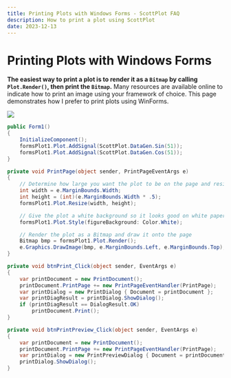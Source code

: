 ```yaml
---
title: Printing Plots with Windows Forms - ScottPlot FAQ
description: How to print a plot using ScottPlot
date: 2023-12-13
---
```


# Printing Plots with Windows Forms

**The easiest way to print a plot is to render it as a `Bitmap` by calling `Plot.Render()`, then print the `Bitmap`.** Many resources are available online to indicate how to print an image using your framework of choice. This page demonstrates how I prefer to print plots using WinForms.

![](/images/faq/print/print-preview.png)

```cs
public Form1()
{
    InitializeComponent();
    formsPlot1.Plot.AddSignal(ScottPlot.DataGen.Sin(51));
    formsPlot1.Plot.AddSignal(ScottPlot.DataGen.Cos(51));
}

private void PrintPage(object sender, PrintPageEventArgs e)
{
    // Determine how large you want the plot to be on the page and resize accordingly
    int width = e.MarginBounds.Width;
    int height = (int)(e.MarginBounds.Width * .5);
    formsPlot1.Plot.Resize(width, height);

    // Give the plot a white background so it looks good on white paper
    formsPlot1.Plot.Style(figureBackground: Color.White);

    // Render the plot as a Bitmap and draw it onto the page
    Bitmap bmp = formsPlot1.Plot.Render();
    e.Graphics.DrawImage(bmp, e.MarginBounds.Left, e.MarginBounds.Top);
}

private void btnPrint_Click(object sender, EventArgs e)
{
    var printDocument = new PrintDocument();
    printDocument.PrintPage += new PrintPageEventHandler(PrintPage);
    var printDialog = new PrintDialog { Document = printDocument };
    var printDiagResult = printDialog.ShowDialog();
    if (printDiagResult == DialogResult.OK)
        printDocument.Print();
}

private void btnPrintPreview_Click(object sender, EventArgs e)
{
    var printDocument = new PrintDocument();
    printDocument.PrintPage += new PrintPageEventHandler(PrintPage);
    var printDialog = new PrintPreviewDialog { Document = printDocument };
    printDialog.ShowDialog();
}
```